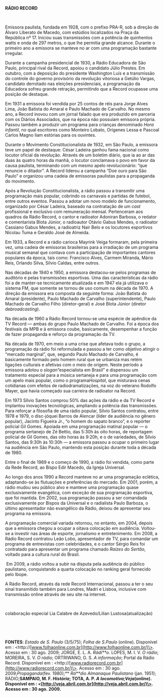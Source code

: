 **RÁDIO RECORD**

 

Emissora paulista, fundada em 1928, com o prefixo PRA-R, sob a direção
de Álvaro Liberato de Macedo, com estúdios localizados na Praça da
República nº 17. Iniciou suas transmissões com a potência de quinhentos
watts e onda de 297 metros, o que lhe permitia grande alcance. Durante o
primeiro ano a emissora se manteve no ar com uma programação bastante
irregular.

Durante a campanha presidencial de 1930, a Rádio Educadora de São Paulo,
principal rival da Record, apoiou o candidato Júlio Prestes. Em outubro,
com a deposição do presidente Washington Luís e a transmissão do
controle do governo provisório da revolução vitoriosa a Getúlio Vargas,
candidato derrotado nas eleições presidenciais, a programação da
Educadora sofreu grande retração, permitindo que a Record ocupasse uma
posição de destaque.

Em 1931 a emissora foi vendida por 25 contos de réis para Jorge Alves
Lima, João Batista do Amaral e Paulo Machado de Carvalho. No mesmo ano,
a Record inovou com um jornal falado que era produzido em parceria com
os Diários Associados, que na época não possuíam emissora própria.
Passou também a produzir um programa para crianças denominado *Hora
infantil*, no qual escritores como Monteiro Lobato, Orígenes Lessa e
Pascoal Carlos Magno liam estórias para os ouvintes.

Durante o Movimento Constitucionalista de 1932, em São Paulo, a emissora
teve um papel de destaque: César Ladeira ganhou fama nacional como
locutor oficial da revolução. Através de um boletim diário, que ia ao ar
das duas às quatro horas da manhã, o locutor conclamava o povo em favor
da causa paulista, terminando com um mesmo apelo revolucionário: “que
renuncie o ditador”. A Record liderou a campanha “Doe ouro para São
Paulo” e organizou uma cadeia de emissoras paulistas para a propaganda
do movimento.

Após a Revolução Constitucionalista, a rádio passou a transmitir uma
programação mais popular, cobrindo os carnavais e partidas de futebol,
entre outros eventos. Passou a adotar um novo modelo de funcionamento,
organizado por César Ladeira, baseado na contratação de um *cast*
profissional e exclusivo com remuneração mensal. Pertenceram aos quadros
da Rádio Record, o cantor e radioator Adoniran Barbosa, o redator e
comentarista Blota Júnior, o radioautor Otávio Gabus Mendes, o radioator
Cassiano Gabus Mendes, a radioatriz Nair Belo e os locutores esportivos
Nicolau Tuma e Geraldo José de Almeida.

Em 1933, a Record e a rádio carioca Mayrink Veiga formaram, pela
primeira vez, uma cadeia de emissoras brasileiras para a irradiação de
um programa musical semanal que contava com a participação de
importantes cantores populares da época, tais como: Francisco Alves,
Carmem Miranda, Mário Reis, Orlando Silva, Sílvio Caldas, entre outros.

Nas décadas de 1940 e 1950, a emissora destacou-se pelos programas de
auditório e pelas transmissões esportivas. Uma das características da
rádio foi a de manter-se tecnicamente atualizada e em 1947 ela já
utilizava o sistema FM, que somente se tornou de uso comum na década de
1970. A direção da emissora era composta da seguinte forma: João Batista
do Amaral (presidente), Paulo Machado de Carvalho (superintendente),
Paulo Machado de Carvalho Filho (diretor-geral) e José Blota Júnior
(diretor de*broadcasting*).

Na década de 1960 a Rádio Record tornou-se uma espécie de apêndice da TV
Record — ambas do grupo Paulo Machado de Carvalho. Foi a época dos
festivais da MPB e à emissora coube, basicamente, desempenhar a função
de fazer propaganda e reforço da programação da TV.

Na década de 1970, em meio a uma crise que afetava todo o grupo, a
programação da rádio foi reformulada e passou a ter como objetivo
atingir o “mercado marginal”, que, segundo Paulo Machado de Carvalho, é
basicamente formado pelo homem rural que se urbaniza mas retém ligações
culturais e afetivas com o meio de origem. Neste período a emissora
adotou o *slogan*“especialista em Brasil” e dispensou um tratamento
especial para a música sertaneja e para uma programação com um apelo
mais popular, como o programa*Hospital*, que misturava cenas cotidianas
com efeitos de radiodramatizações, na voz do veterano Rodolfo Mayer, que
havia começado sua carreira de radioator na Record.

Em 1973 Sílvio Santos comprou 50% das ações da rádio e da TV Record e
implantou inovações tecnológicas, ampliando a potência das transmissões.
Para reforçar a filosofia de uma rádio popular, Sílvio Santos contratou,
entre 1978 e 1979, o disc-jóquei Barros de Alencar (líder de audiência
no gênero popular), Jacinto Figueira Jr., “o homem do sapato branco”, e
o repórter policial Gil Gomes. Apoiada em uma programação matinal
popular — o programa sertanejo de Zé Bettio, das 5:30h às oito horas, de
reportagem policial de Gil Gomes, das oito horas às 9:20h, e o de
variedades, de Sílvio Santos, das 9:30h às 10:30h — a emissora passou a
ocupar o primeiro lugar na audiência em São Paulo, mantendo esta posição
durante toda a década de 1980.

Entre o final de 1989 e o começo de 1990, a rádio foi vendida, como
parte da Rede Record, ao Bispo Edir Macedo, da Igreja Universal.

Ao longo dos anos 1990 a Record manteve no ar uma programação eclética,
adaptando-se às flutuações e preferências do mercado. Em 2001, porém, a
rádio mudou seu público alvo e manteve uma programação quase
exclusivamente evangélica, com exceção de sua programação esportiva, que
foi mantida. Em 2002, sua programação passou a ser comandada
exclusivamente por Bispos da Universal e o radialista Paulo Barboza, o
último apresentador não evangélico da Rádio, deixou de apresentar seu
programa na emissora.

A programação comercial variada retornou, no entanto, em 2004, depois
que a emissora chegou a ocupar a oitava colocação em audiência.
Voltou-se a investir nas áreas de esporte, jornalismo e entretenimento.
Em 2008, a Rádio Record contratou Leão Lobo, apresentador de TV, para
comandar um programa de entrevistas com celebridades, e o cantor Sérgio
Reis foi contratado para apresentar um programa chamado *Raízes do
Sertão*, voltado para a cultura rural do Brasil.

 Em 2009, a rádio voltou a subir na disputa pela audiência do público
paulistano, conquistando a quarta colocação no ranking geral fornecido
pelo Ibope.

A Rádio Record, através da rede Record Internacional, passou a ter o seu
sinal transmitido também para Londres, Madri e Lisboa, inclusive com
transmissão online através de seu site na internet.

 

colaboração especial Lia Calabre de Azevedo/Lilian Lustosa(atualização)

 

 

**FONTES**: *Estado de S. Paulo* (3/5/75); *Folha de S.Paulo* (online).
Disponível em :
\<http://[www.folhaonline.com.br](http://www.folhaonline.com.br/)\>.
Acesso em : 30 ago. 2009; JORGE, E. L. A. *Rádi**o.* LOPES, M. I. V. *O
rádio*; MOREIRA, S. V. *O rádio*; ORTRIWANO, G. S. *A informação*;
Portal da Rádio Record. Disponível em :
\<http://[www.radiorecord.com.br](http://www.radiorecord.com.br/)\>.
Acesso em : 30 ago. 2009;*Propaganda*(fev. 1980);** *Rá**dio Almanaque
Paulistano* (jan. 1951); RÁDIO;**SAMPAIO, M. F. *História*; TOTA, A. P.
*A locomotiva;Veja*(online). Disponível em :
\<[http://veja.abril.com.br](http://veja.abril.com.br/)\>. Acesso em :
30 ago. 2009.**

 

 
